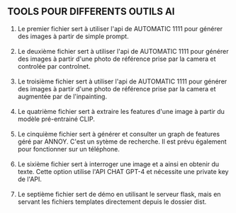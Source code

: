 ## TOOLS POUR DIFFERENTS OUTILS AI

1. Le premier fichier sert à utiliser l'api de AUTOMATIC 1111 pour générer des images à partir de simple prompt.<br/><br/>
2. Le deuxième fichier sert à utiliser l'api de AUTOMATIC 1111 pour générer des images à partir d'une photo de référence prise par la camera et controlée par controlnet.<br/><br/>
3. Le troisième fichier sert à utiliser l'api de AUTOMATIC 1111 pour générer des images à partir d'une photo de référence prise par la camera et augmentée par de l'inpainting.<br/><br/>
4. Le quatrième fichier sert à extraire les features d'une image à partir du modèle pré-entrainé CLIP.<br/><br/>
5. Le cinquième fichier sert à générer et consulter un graph de features géré par ANNOY. C'est un sytème de recherche. Il est prévu également pour fonctionner sur un téléphone.<br/><br/>
6. Le sixième fichier sert à interroger une image et a ainsi en obtenir du texte. Cette option utilise l'API CHAT GPT-4 et nécessite une private key de l'API.<br/><br/>
7. Le septième fichier sert de démo en utilisant le serveur flask, mais en servant les fichiers templates directement depuis le dossier dist.
